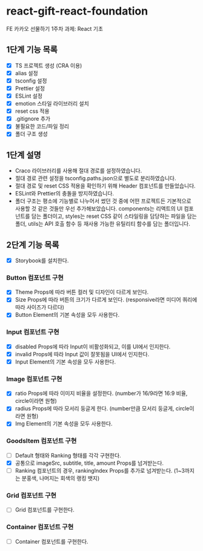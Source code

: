 # react-gift-react-foundation

FE 카카오 선물하기 1주차 과제: React 기초

## 1단계 기능 목록

- [x] TS 프로젝트 생성 (CRA 이용)
- [x] alias 설정
- [x] tsconfig 설정
- [x] Prettier 설정
- [x] ESLint 설정
- [x] emotion 스타일 라이브러리 설치
- [x] reset css 적용
- [x] .gitignore 추가
- [x] 불필요한 코드/파일 정리
- [x] 폴더 구조 생성

## 1단계 설명

- Craco 라이브러리를 사용해 절대 경로를 설정하였습니다.
- 절대 경로 관련 설정을 tsconfig.paths.json으로 별도로 분리하였습니다.
- 절대 경로 및 reset CSS 적용을 확인하기 위해 Header 컴포넌트를 만들었습니다.
- ESLint와 Prettier의 충돌을 방지하였습니다.
- 폴더 구조는 평소에 기능별로 나누어서 썼던 것 중에 어떤 프로젝트든 기본적으로 사용할 것 같은 것들만 우선 추가해보았습니다. components는 리액트의 UI 컴포넌트를 담는 폴더이고, styles는 reset CSS 같이 스타일링을 담당하는 파일을 담는 폴더, utils는 API 호출 함수 등 재사용 가능한 유틸리티 함수를 담는 폴더입니다.

## 2단계 기능 목록

- [x] Storybook를 설치한다.

### Button 컴포넌트 구현

- [x] Theme Props에 따라 버튼 컬러 및 디자인이 다르게 보인다.
- [x] Size Props에 따라 버튼의 크기가 다르게 보인다. (responsive라면 미디어 쿼리에 따라 사이즈가 다르다)
- [x] Button Element의 기본 속성을 모두 사용한다.

### Input 컴포넌트 구현

- [x] disabled Props에 따라 Input이 비활성화되고, 이를 UI에서 인지한다.
- [x] invalid Props에 따라 Input 값이 잘못됨을 UI에서 인지한다.
- [x] Input Element의 기본 속성을 모두 사용한다.

### Image 컴포넌트 구현

- [x] ratio Props에 따라 이미지 비율을 설정한다. (number가 16/9라면 16:9 비율, circle이라면 원형)
- [x] radius Props에 따라 모서리 둥글게 한다. (number만큼 모서리 둥글게, circle이라면 원형)
- [x] Img Element의 기본 속성을 모두 사용한다.

### GoodsItem 컴포넌트 구현

- [ ] Default 형태와 Ranking 형태를 각각 구현한다.
- [x] 공통으로 imageSrc, subtitle, title, amount Props를 넘겨받는다.
- [ ] Ranking 컴포넌트의 경우, rankingIndex Props를 추가로 넘겨받는다. (1~3까지는 분홍색, 나머지는 회색의 랭킹 뱃지)

### Grid 컴포넌트 구현

- [ ] Grid 컴포넌트를 구현한다.

### Container 컴포넌트 구현

- [ ] Container 컴포넌트를 구현한다.
